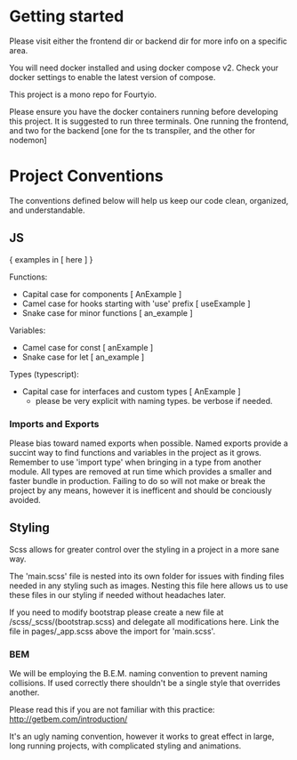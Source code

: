 # Getting started

Please visit either the frontend dir or backend dir for more info on a specific area.

You will need docker installed and using docker compose v2. Check your docker settings to enable the latest version of compose.

This project is a mono repo for Fourtyio.

Please ensure you have the docker containers running before developing this project.
It is suggested to run three terminals. One running the frontend, and two for the backend [one for the ts transpiler, and the other for nodemon]

# Project Conventions

The conventions defined below will help us keep our code clean, organized, and understandable.

## JS

{ examples in [ here ] }

Functions:

- Capital case for components [ AnExample ]
- Camel case for hooks starting with 'use' prefix [ useExample ]
- Snake case for minor functions [ an_example ]

Variables:

- Camel case for const [ anExample ]
- Snake case for let [ an_example ]

Types (typescript):

- Capital case for interfaces and custom types [ AnExample ]
  - please be very explicit with naming types. be verbose if needed.

### Imports and Exports

Please bias toward named exports when possible. Named exports provide a succint way to find functions and variables in the project as it grows.
Remember to use 'import type' when bringing in a type from another module. All types are removed at run time which provides a smaller and faster bundle in production.
Failing to do so will not make or break the project by any means, however it is inefficent and should be conciously avoided.

## Styling

Scss allows for greater control over the styling in a project in a more sane way.

The 'main.scss' file is nested into its own folder for issues with finding files needed in any styling such as images.
Nesting this file here allows us to use these files in our styling if needed without headaches later.

If you need to modify bootstrap please create a new file at /scss/\_scss/(bootstrap.scss) and delegate all modifications here.
Link the file in pages/\_app.scss above the import for 'main.scss'.

### BEM

We will be employing the B.E.M. naming convention to prevent naming collisions.
If used correctly there shouldn't be a single style that overrides another.

Please read this if you are not familiar with this practice:
http://getbem.com/introduction/

It's an ugly naming convention, however it works to great effect in large, long running projects, with complicated styling and animations.
